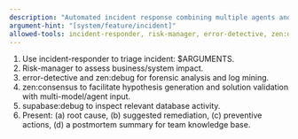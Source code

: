 ```yaml
---
description: "Automated incident response combining multiple agents and Zen debugging/audit tools."
argument-hint: "[system/feature/incident]"
allowed-tools: incident-responder, risk-manager, error-detective, zen:debug, zen:analyze, zen:consensus, supabase:debug
---
```


1. Use incident-responder to triage incident: $ARGUMENTS.
2. Risk-manager to assess business/system impact.
3. error-detective and zen:debug for forensic analysis and log mining.
4. zen:consensus to facilitate hypothesis generation and solution validation with multi-model/agent input.
5. supabase:debug to inspect relevant database activity.
6. Present: (a) root cause, (b) suggested remediation, (c) preventive actions, (d) a postmortem summary for team knowledge base.
